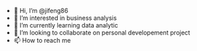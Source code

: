 - 👋 Hi, I’m @jifeng86
- 👀 I’m interested in business analysis 
- 🌱 I’m currently learning data analytic
- 💞️ I’m looking to collaborate on personal developement project
- 📫 How to reach me 

<!---
jifeng86/jifeng86 is a ✨ special ✨ repository because its `README.md` (this file) appears on your GitHub profile.
You can click the Preview link to take a look at your changes.
--->
